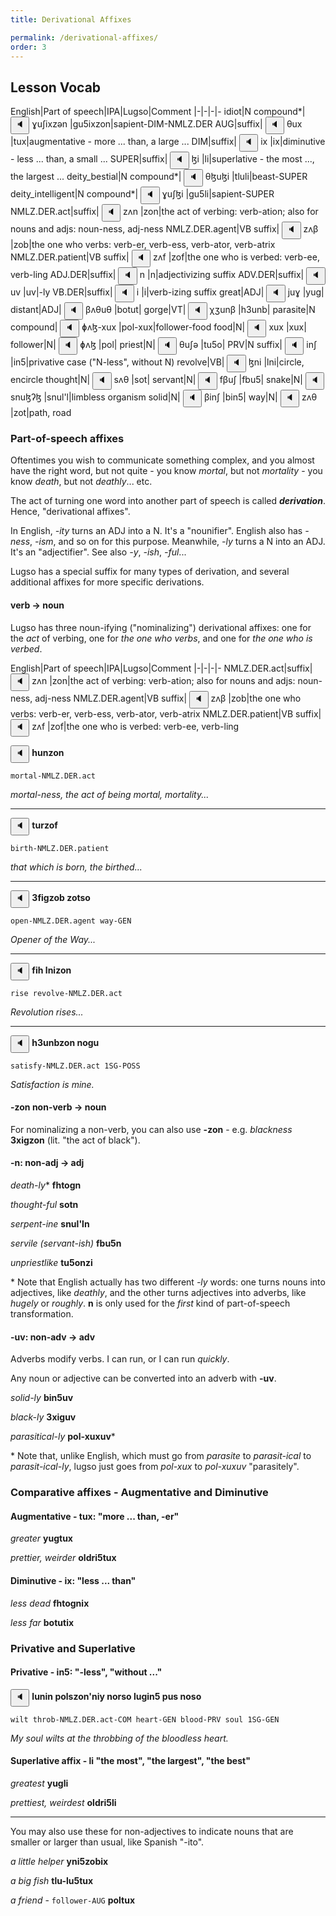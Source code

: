 ```yaml
---
title: Derivational Affixes

permalink: /derivational-affixes/
order: 3
---
```


## Lesson Vocab

English|Part of speech|IPA|Lugso|Comment
|-|-|-|-
idiot|N compound*|<span class='spoken '> <button class='speak' type='button' data-ipa='ɣuʃixzən'>🔈</button> <span class='ipa'>ɣuʃixzən</span> </span>|gu5ixzon|sapient-DIM-NMLZ.DER
AUG|suffix|<span class='spoken '> <button class='speak' type='button' data-ipa='θux'>🔈</button> <span class='ipa'>θux</span> </span>|tux|augmentative - more ... than, a large ...
DIM|suffix|<span class='spoken '> <button class='speak' type='button' data-ipa='ix'>🔈</button> <span class='ipa'>ix</span> </span>|ix|diminutive - less ... than, a small ...
SUPER|suffix|<span class='spoken '> <button class='speak' type='button' data-ipa='ɮi'>🔈</button> <span class='ipa'>ɮi</span> </span>|li|superlative - the most ..., the largest ...
deity_bestial|N compound*|<span class='spoken '> <button class='speak' type='button' data-ipa='θɮuɮi'>🔈</button> <span class='ipa'>θɮuɮi</span> </span>|tluli|beast-SUPER
deity_intelligent|N compound*|<span class='spoken '> <button class='speak' type='button' data-ipa='ɣuʃɮi'>🔈</button> <span class='ipa'>ɣuʃɮi</span> </span>|gu5li|sapient-SUPER
NMLZ.DER.act|suffix|<span class='spoken '> <button class='speak' type='button' data-ipa='zʌn'>🔈</button> <span class='ipa'>zʌn</span> </span>|zon|the act of verbing: verb-ation; also for nouns and adjs: noun-ness, adj-ness
NMLZ.DER.agent|VB suffix|<span class='spoken '> <button class='speak' type='button' data-ipa='zʌβ'>🔈</button> <span class='ipa'>zʌβ</span> </span>|zob|the one who verbs: verb-er, verb-ess, verb-ator, verb-atrix
NMLZ.DER.patient|VB suffix|<span class='spoken '> <button class='speak' type='button' data-ipa='zʌf'>🔈</button> <span class='ipa'>zʌf</span> </span>|zof|the one who is verbed: verb-ee, verb-ling
ADJ.DER|suffix|<span class='spoken '> <button class='speak' type='button' data-ipa='n'>🔈</button> <span class='ipa'>n</span> </span>|n|adjectivizing suffix
ADV.DER|suffix|<span class='spoken '> <button class='speak' type='button' data-ipa='uv'>🔈</button> <span class='ipa'>uv</span> </span>|uv|-ly
VB.DER|suffix|<span class='spoken '> <button class='speak' type='button' data-ipa='i'>🔈</button> <span class='ipa'>i</span> </span>|i|verb-izing suffix
great|ADJ|<span class='spoken '> <button class='speak' type='button' data-ipa='juɣ'>🔈</button> <span class='ipa'>juɣ</span> </span>|yug|
distant|ADJ|<span class='spoken '> <button class='speak' type='button' data-ipa='βʌθuθ'>🔈</button> <span class='ipa'>βʌθuθ</span> </span>|botut|
gorge|VT|<span class='spoken '> <button class='speak' type='button' data-ipa='χʒunβ'>🔈</button> <span class='ipa'>χʒunβ</span> </span>|h3unb|
parasite|N compound|<span class='spoken '> <button class='speak' type='button' data-ipa='ɸʌɮ-xux'>🔈</button> <span class='ipa'>ɸʌɮ-xux</span> </span>|pol-xux|follower-food
food|N|<span class='spoken '> <button class='speak' type='button' data-ipa='xux'>🔈</button> <span class='ipa'>xux</span> </span>|xux|
follower|N|<span class='spoken '> <button class='speak' type='button' data-ipa='ɸʌɮ'>🔈</button> <span class='ipa'>ɸʌɮ</span> </span>|pol|
priest|N|<span class='spoken '> <button class='speak' type='button' data-ipa='θuʃə'>🔈</button> <span class='ipa'>θuʃə</span> </span>|tu5o|
PRV|N suffix|<span class='spoken '> <button class='speak' type='button' data-ipa='inʃ'>🔈</button> <span class='ipa'>inʃ</span> </span>|in5|privative case ("N-less", without N)
revolve|VB|<span class='spoken '> <button class='speak' type='button' data-ipa='ɮni'>🔈</button> <span class='ipa'>ɮni</span> </span>|lni|circle, encircle
thought|N|<span class='spoken '> <button class='speak' type='button' data-ipa='sʌθ'>🔈</button> <span class='ipa'>sʌθ</span> </span>|sot|
servant|N|<span class='spoken '> <button class='speak' type='button' data-ipa='fβuʃ'>🔈</button> <span class='ipa'>fβuʃ</span> </span>|fbu5|
snake|N|<span class='spoken '> <button class='speak' type='button' data-ipa='snuɮʔɮ'>🔈</button> <span class='ipa'>snuɮʔɮ</span> </span>|snul'l|limbless organism
solid|N|<span class='spoken '> <button class='speak' type='button' data-ipa='βinʃ'>🔈</button> <span class='ipa'>βinʃ</span> </span>|bin5|
way|N|<span class='spoken '> <button class='speak' type='button' data-ipa='zʌθ'>🔈</button> <span class='ipa'>zʌθ</span> </span>|zot|path, road

### Part-of-speech affixes

Oftentimes you wish to communicate something complex, and you almost have the right word, but not quite - you know _mortal_, but not _mortality_ - you know _death_, but not _deathly_... etc.

The act of turning one word into another part of speech is called _**derivation**_. Hence, "derivational affixes".

In English, _-ity_ turns an ADJ into a N. It's a "nounifier". English also has _-ness_, _-ism_, and so on for this purpose. Meanwhile, _-ly_ turns a N into an ADJ. It's an "adjectifier". See also _-y_, _-ish_, _-ful_...

Lugso has a special suffix for many types of derivation, and several additional affixes for more specific derivations.

#### verb -> noun

Lugso has three noun-ifying ("nominalizing") derivational affixes: one for the _act_ of verbing, one for _the one who verbs_, and one for _the one who is verbed_.

English|Part of speech|IPA|Lugso|Comment
|-|-|-|-
NMLZ.DER.act|suffix|<span class='spoken '> <button class='speak' type='button' data-ipa='zʌn'>🔈</button> <span class='ipa'>zʌn</span> </span>|zon|the act of verbing: verb-ation; also for nouns and adjs: noun-ness, adj-ness
NMLZ.DER.agent|VB suffix|<span class='spoken '> <button class='speak' type='button' data-ipa='zʌβ'>🔈</button> <span class='ipa'>zʌβ</span> </span>|zob|the one who verbs: verb-er, verb-ess, verb-ator, verb-atrix
NMLZ.DER.patient|VB suffix|<span class='spoken '> <button class='speak' type='button' data-ipa='zʌf'>🔈</button> <span class='ipa'>zʌf</span> </span>|zof|the one who is verbed: verb-ee, verb-ling

<span class='spoken btnOnly'> <button class='speak' type='button' data-ipa='χunzən'>🔈</button>  </span> <strong>hunzon</strong>

`mortal-NMLZ.DER.act`

_mortal-ness, the act of being mortal, mortality..._

---

<span class='spoken btnOnly'> <button class='speak' type='button' data-ipa='θuɻzəf'>🔈</button>  </span> <strong>turzof</strong>

`birth-NMLZ.DER.patient`

_that which is born, the birthed..._

---

<span class='spoken btnOnly'> <button class='speak' type='button' data-ipa='ʒfiɣzəβ zʌθsə'>🔈</button>  </span> <strong>3figzob zotso</strong>

`open-NMLZ.DER.agent way-GEN`

_Opener of the Way..._

---

<span class='spoken btnOnly'> <button class='speak' type='button' data-ipa='fiχ ɮnizən'>🔈</button>  </span> <strong>fih lnizon</strong>

`rise revolve-NMLZ.DER.act`

_Revolution rises..._

---

<span class='spoken btnOnly'> <button class='speak' type='button' data-ipa='χʒunβzən nʌɣu'>🔈</button>  </span> <strong>h3unbzon nogu</strong>

`satisfy-NMLZ.DER.act 1SG-POSS`

_Satisfaction is mine._

#### -zon non-verb -> noun

For nominalizing a non-verb, you can also use **-zon** - e.g. _blackness_ **3xigzon** (lit. "the act of black").

#### -n: non-adj -> adj

_death-ly_* **fhtogn**

_thought-ful_ **sotn**

_serpent-ine_ **snul'ln**

_servile (servant-ish)_ **fbu5n**

_unpriestlike_ **tu5onzi**

\* Note that English actually has two different _-ly_ words: one turns nouns into adjectives, like _deathly_, and the other turns adjectives into adverbs, like _hugely_ or _roughly_. **n** is only used for the _first_ kind of part-of-speech transformation.

#### -uv: non-adv -> adv

Adverbs modify verbs. I can run, or I can run _quickly_. 

Any noun or adjective can be converted into an adverb with **-uv**. 

_solid-ly_  **bin5uv**

_black-ly_ **3xiguv**

_parasitical-ly_ **pol-xuxuv***

\* Note that, unlike English, which must go from *parasite* to *parasit-ical* to *parasit-ical-ly*, lugso just goes from *pol-xux* to *pol-xuxuv* "parasitely".

### Comparative affixes - Augmentative and Diminutive

#### Augmentative - tux: "more ... than, -er"

_greater_ **yugtux**

_prettier, weirder_ **oldri5tux**

#### Diminutive - ix: "less ... than"

_less dead_ **fhtognix**

_less far_ **botutix**

### Privative and Superlative
#### Privative - in5: "-less", "without ..."

<span class='spoken btnOnly'> <button class='speak' type='button' data-ipa='ɮunin ɸʌɮszənʔnij nʌɻsə ɮuɣinʃ ɸus nʌsə'>🔈</button>  </span> <strong>lunin polszon'niy norso lugin5 pus noso</strong>

`wilt throb-NMLZ.DER.act-COM heart-GEN blood-PRV soul 1SG-GEN`

_My soul wilts at the throbbing of the bloodless heart._

#### Superlative affix - li "the most", "the largest", "the best"

_greatest_ **yugli**

_prettiest, weirdest_ **oldri5li**

---

You may also use these for non-adjectives to indicate nouns that are smaller or larger than usual, like Spanish "-ito".

_a little helper_ **yni5zobix** 

_a big fish_ **tlu-lu5tux**

_a friend_ - `follower-AUG` **poltux**
